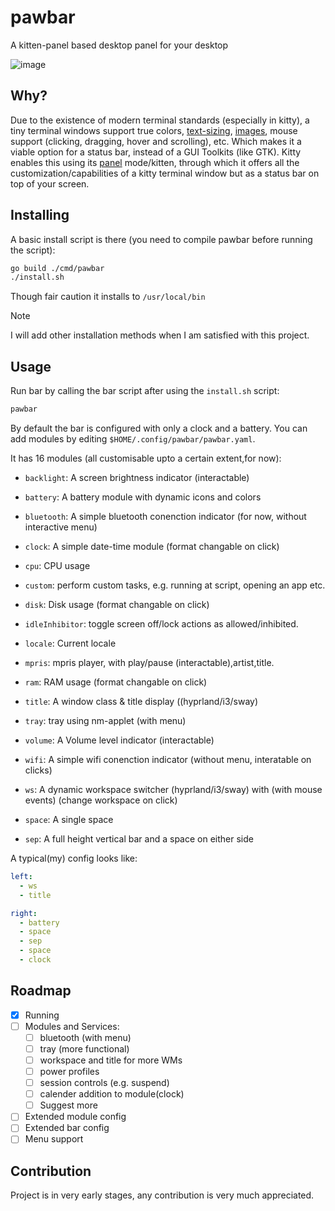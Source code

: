 # pawbar
A kitten-panel based desktop panel for your desktop

![image](https://github.com/user-attachments/assets/b8cdfd44-ca66-45df-a8eb-d8142d0e4ffb)

## Why?
Due to the existence of modern terminal standards (especially in kitty), a tiny terminal windows support true colors, [text-sizing](https://sw.kovidgoyal.net/kitty/text-sizing-protocol/), [images](https://sw.kovidgoyal.net/kitty/graphics-protocol/), mouse support (clicking, dragging, hover and scrolling), etc. Which makes it a viable option for a status bar, instead of a GUI Toolkits (like GTK). Kitty enables this using its [panel](https://sw.kovidgoyal.net/kitty/kittens/panel/) mode/kitten, through which it offers all the customization/capabilities of a kitty terminal window but as a status bar on top of your screen. 


## Installing
A basic install script is there (you need to compile pawbar before running the script): 
```sh
go build ./cmd/pawbar
./install.sh
```
Though fair caution it installs to `/usr/local/bin`

> [!NOTE]
> I will add other installation methods when I am satisfied with this project.
## Usage
Run bar by calling the bar script after using the `install.sh` script:
```sh
pawbar
```


By default the bar is configured with only a clock and a battery. You can add modules by editing `$HOME/.config/pawbar/pawbar.yaml`.

It has 16 modules (all customisable upto a certain extent,for now):
 - `backlight`: A screen brightness indicator (interactable)
 - `battery`: A battery module with dynamic icons and colors
 - `bluetooth`: A simple bluetooth conenction indicator (for now, without interactive menu)
 - `clock`: A simple date-time module (format changable on click)
 - `cpu`: CPU usage 
 - `custom`: perform custom tasks, e.g. running at script, opening an app etc.
 - `disk`: Disk usage (format changable on click)
 - `idleInhibitor`: toggle screen off/lock actions as allowed/inhibited.
 - `locale`: Current locale
 - `mpris`: mpris player, with play/pause (interactable),artist,title.
 - `ram`: RAM usage (format changable on click)
 - `title`: A window class & title display ((hyprland/i3/sway)
 - `tray`: tray using nm-applet (with menu)
 - `volume`: A Volume level indicator (interactable)
 - `wifi`: A simple wifi conenction indicator (without menu, interatable on clicks)
 - `ws`: A dynamic workspace switcher (hyprland/i3/sway) with (with mouse events) (change workspace on click)

 - `space`: A single space
 - `sep`: A full height vertical bar and a space on either side

A typical(my) config looks like:
```yaml
left:
  - ws
  - title

right:
  - battery
  - space
  - sep
  - space
  - clock
```

## Roadmap
 - [x] Running
 - [ ] Modules and Services:
     - [ ] bluetooth (with menu)
     - [ ] tray (more functional)
     - [ ] workspace and title for more WMs
     - [ ] power profiles
     - [ ] session controls (e.g. suspend)
     - [ ] calender addition to module(clock)
     - [ ] Suggest more
 - [ ] Extended module config
 - [ ] Extended bar config
 - [ ] Menu support

## Contribution
Project is in very early stages, any contribution is very much appreciated. 
